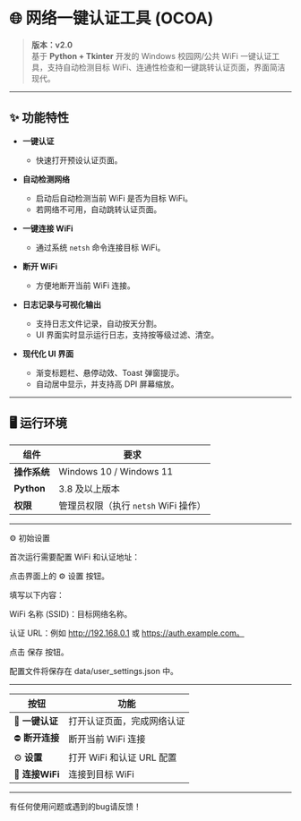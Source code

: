 # 🌐 网络一键认证工具 (OCOA)

> **版本：v2.0**  
> 基于 **Python + Tkinter** 开发的 Windows 校园网/公共 WiFi 一键认证工具，支持自动检测目标 WiFi、连通性检查和一键跳转认证页面，界面简洁现代。  

---

## ✨ 功能特性

- **一键认证**
  - 快速打开预设认证页面。

- **自动检测网络**
  - 启动后自动检测当前 WiFi 是否为目标 WiFi。  
  - 若网络不可用，自动跳转认证页面。

- **一键连接 WiFi**
  - 通过系统 `netsh` 命令连接目标 WiFi。

- **断开 WiFi**
  - 方便地断开当前 WiFi 连接。

- **日志记录与可视化输出**
  - 支持日志文件记录，自动按天分割。  
  - UI 界面实时显示运行日志，支持按等级过滤、清空。

- **现代化 UI 界面**
  - 渐变标题栏、悬停动效、Toast 弹窗提示。  
  - 自动居中显示，并支持高 DPI 屏幕缩放。

---

## 🖥️ 运行环境

| 组件 | 要求 |
|------|------|
| **操作系统** | Windows 10 / Windows 11 |
| **Python** | 3.8 及以上版本 |
| **权限** | 管理员权限（执行 `netsh` WiFi 操作） |

---

⚙️ 初始设置

首次运行需要配置 WiFi 和认证地址：

点击界面上的 ⚙️ 设置 按钮。

填写以下内容：

WiFi 名称 (SSID)：目标网络名称。

认证 URL：例如 http://192.168.0.1 或 https://auth.example.com。

点击 保存 按钮。

配置文件将保存在 data/user_settings.json 中。

---

| 按钮            | 功能                 |
| ------------- | ------------------ |
| 🔗 **一键认证**   | 打开认证页面，完成网络认证      |
| ⛔ **断开连接**    | 断开当前 WiFi 连接       |
| ⚙️ **设置**     | 打开 WiFi 和认证 URL 配置 |
| 📶 **连接WiFi** | 连接到目标 WiFi         |

---

有任何使用问题或遇到的bug请反馈！
